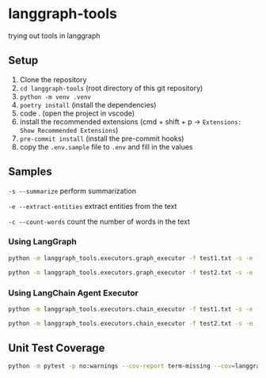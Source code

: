 # langgraph-tools
trying out tools in langgraph

## Setup

1. Clone the repository
2. `cd langgraph-tools` (root directory of this git repository)
3. `python -m venv .venv`
4. `poetry install` (install the dependencies)
5. code . (open the project in vscode)
6. install the recommended extensions (cmd + shift + p -> `Extensions: Show Recommended Extensions`)
7. `pre-commit install` (install the pre-commit hooks)
8. copy the `.env.sample` file to `.env` and fill in the values

## Samples

`-s --summarize` perform summarization

`-e --extract-entities` extract entities from the text

`-c --count-words` count the number of words in the text

### Using LangGraph

```sh
python -m langgraph_tools.executors.graph_executor -f test1.txt -s -e -c
```

```sh
python -m langgraph_tools.executors.graph_executor -f test2.txt -s -e -c
```

### Using LangChain Agent Executor

```sh
python -m langgraph_tools.executors.chain_executor -f test1.txt -s -e -c
```

```sh
python -m langgraph_tools.executors.chain_executor -f test2.txt -s -e -c
```


## Unit Test Coverage

```sh
python -m pytest -p no:warnings --cov-report term-missing --cov=langgraph_tools tests
```
